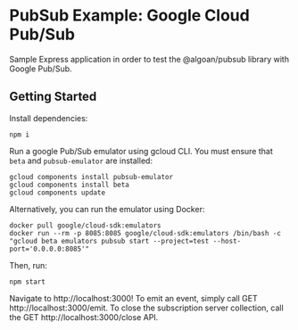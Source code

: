 # PubSub Example: Google Cloud Pub/Sub

Sample Express application in order to test the @algoan/pubsub library with Google Pub/Sub.

## Getting Started

Install dependencies:

```shell
npm i
```

Run a google Pub/Sub emulator using gcloud CLI. You must ensure that `beta` and `pubsub-emulator` are installed:

```shell
gcloud components install pubsub-emulator
gcloud components install beta
gcloud components update
````

Alternatively, you can run the emulator using Docker:

```shell
docker pull google/cloud-sdk:emulators
docker run --rm -p 8085:8085 google/cloud-sdk:emulators /bin/bash -c "gcloud beta emulators pubsub start --project=test --host-port='0.0.0.0:8085'"  
```

Then, run:

```shell
npm start
```

Navigate to http://localhost:3000! To emit an event, simply call GET http://localhost:3000/emit. To close the subscription server collection, call the GET http://localhost:3000/close API.